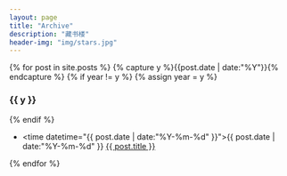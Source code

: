 ```yaml
---
layout: page
title: "Archive"
description: "藏书楼"
header-img: "img/stars.jpg"
---
```




{% for post in site.posts %}
    {% capture y %}{{post.date | date:"%Y"}}{% endcapture %}
    {% if year != y %}
        {% assign year = y %}
        <h3>{{ y }}</h3>
    {% endif %}
    <ul class="listing">
        <li class="listing-item">
            <time datetime="{{ post.date | date:"%Y-%m-%d" }}">{{ post.date | date:"%Y-%m-%d" }}</time>
            <a href="{{ post.url }}" title="{{ post.title }}">{{ post.title }}</a>
        </li>
    </ul>
{% endfor %}


